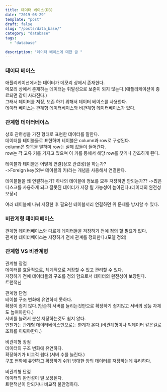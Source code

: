 ```yaml
---
title: 데이터 베이스(DB)
date: "2019-08-29"
template: "post"
draft: false
slug: "/posts/data_base/"
category: "database"
tags:
  - "database"

description: "데이터 베이스에 대한 글 "
---
```


### 데이터 베이스

애플리케이션에서는 데이터가 메모리 상에서 존재한다.  
메모리 상에서 존재하는 데이터는 휘발성으로 보존이 되지 않는다.(애플리케이션이 종료되면 같이 사라진다.)  
그래서 데이터를 저장, 보존 하기 위해서 데이터 베이스를 사용한다.  
데이터 베이스는 관계형 데이터베이스와 비관계형 데이터베이스가 있다.

### 관계형 데이터베이스

상호 관련성을 가진 형태로 표현한 데이터를 말한다.  
데이터를 테이블들로 표현하며 테이블은 column과 row로 구성된다.  
column은 항목을 말하며 row는 실제 값들이 들어간다.  
row는 각 고유 키를 가지고 있으며 이 키를 통해서 해당 row를 찾거나 참조하게 된다.

테이블과 테이블은 어떻게 연결(상호 관련성)을 하는가?  
->Foreign key(외부 테이블의 키)라는 개념을 사용해서 연결한다.

테이블들을 왜 연결하는가? 하나의 테이블에 정보를 모두 저장하면 안되는가??
->많은 디스크를 사용하게 되고 잘못된 데이터가 저장 될 가능성이 높아진다.(데이터의 완전성 보장x)

여러 테이블에 나눠 저장한 후 필요한 테이블끼리 연결하면 위 문제를 방지할 수 있다.

### 비관계형 데이터베이스

관계형 데이터베이스와 다르게 데이터들을 저장하기 전에 정의 할 필요가 없다.  
관계형 데이터베이스는 저장하기 전에 관계를 정의한다.(모델 정의)

### 관계형 VS 비관계형

관계형 장점  
데이터를 효율적으로, 체계적으로 저장할 수 있고 관리할 수 있다.  
저장하기 전에 데이터들의 구조를 정의 함으로서 데이터의 완전성이 보장된다.  
트랜잭션

관계형 단점  
테이블 구조 변화에 유연하지 못하다.  
확장이 쉽지 않다.(단순히 서버를 늘리는것만으로 확장하기 쉽지않고 서버의 성능 자체도 높여아한다.)  
서버를 늘려서 분산 저장하는것도 쉽지 않다.  
언젠가는 관계형 데이터베이스만으로는 한계가 온다.(비관계형이나 빅데이터 같은걸로 조화를 이뤄야한다.)

비관계형 장점  
데이터의 구조 변화에 유연하다.  
확장하기가 비교적 쉽다.(서버 수를 늘린다.)  
구조 변화에 유연하고 확장하기 쉬워 방대한 양의 데이터를 저장하는데 유리하다.

비관계형 단점  
데이터의 완전성이 덜 보장된다.  
트랜잭션이 안되거나 비교적 불안정하다.
